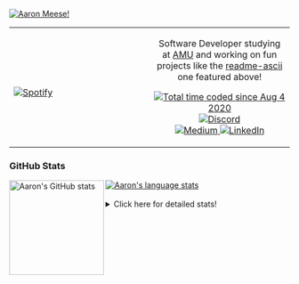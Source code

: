 [![Aaron Meese!](https://user-images.githubusercontent.com/17814535/88975338-a2aabf00-d27f-11ea-963f-8a19608716b4.png)](https://github.com/ajmeese7/readme-ascii "README ASCII")

<!-- Modified from project here: https://github.com/novatorem/novatorem -->
<table width="100%"> 
  <tr>
  <td width="50%">
      
&nbsp; <br> [![Spotify](https://ajmeese7.vercel.app/api/spotify)](https://open.spotify.com/user/ajmeese)

  </td>
  <td width="50%">
    <p align="center">
    Software Developer studying at <a href="https://www.amu.apus.edu/">AMU</a> and working on fun 
    projects like the <a href="https://github.com/ajmeese7/readme-ascii">readme-ascii</a> one featured above!
    </p>
    <p align="center">
      <a href="https://wakatime.com/@f726891d-3b02-46cd-9b60-e8c59f9e2b14">
        <img src="https://wakatime.com/badge/user/f726891d-3b02-46cd-9b60-e8c59f9e2b14.svg" alt="Total time coded since Aug 4 2020" title="WakaTime" />
      </a>
      <a href="http://link.aaronmeese.com/discord">
        <img src="https://img.shields.io/badge/discord-ajmeese7%234835-369?style=flat-square&logo=discord&logoColor=white&color=purple" alt="Discord" title="Discord">
      </a>
      <br />
      <a href="https://link.aaronmeese.com/medium">
        <img src="https://img.shields.io/badge/medium-ajmeese7-1DB954?style=flat-square&logo=medium&logoColor=white" alt="Medium" title="Medium">
      </a>
      <a href="https://link.aaronmeese.com/linkedin">
        <img src="https://img.shields.io/badge/linkedIn-aaronmeese-1DB954?style=flat-square&logo=linkedin&logoColor=white&color=blue" alt="LinkedIn" title="LinkedIn">
      </a>
    </p>
  </td>

</table>

[//]: <> (The `&nbsp;` is to have Aphelion take up more space)

### GitHub Stats ###

<a href="https://profile-summary-for-github.com/user/ajmeese7">
  <img align="left" height="170px" src="https://github-readme-stats.vercel.app/api?username=ajmeese7&show_icons=true&line_height=27&count_private=true" alt="Aaron's GitHub stats"/>
  <img src="https://github-readme-stats.vercel.app/api/top-langs/?username=ajmeese7&hide_langs_below=5&layout=compact" alt="Aaron's language stats"/>
</a>

<br />
<br />
<details>
<summary>Click here for detailed stats!</summary>

### :zap: Recent Activity
<!--START_SECTION:activity-->
1. 🗣 Commented on [#211](https://github.com/ghantoos/lshell/issues/211) in [ghantoos/lshell](https://github.com/ghantoos/lshell)
2. ❗️ Closed issue [#26](https://github.com/ajmeese7/aaronmeese.com/issues/26) in [ajmeese7/aaronmeese.com](https://github.com/ajmeese7/aaronmeese.com)
3. 🎉 Merged PR [#78](https://github.com/ajmeese7/aaronmeese.com/pull/78) in [ajmeese7/aaronmeese.com](https://github.com/ajmeese7/aaronmeese.com)
4. 🗣 Commented on [#78](https://github.com/ajmeese7/aaronmeese.com/issues/78) in [ajmeese7/aaronmeese.com](https://github.com/ajmeese7/aaronmeese.com)
5. ❌ Closed PR [#77](https://github.com/ajmeese7/aaronmeese.com/pull/77) in [ajmeese7/aaronmeese.com](https://github.com/ajmeese7/aaronmeese.com)
<!--END_SECTION:activity-->

### 🧐 Waka Stats
<!--START_SECTION:waka-->
![Code Time](http://img.shields.io/badge/Code%20Time-1%2C005%20hrs%2030%20mins-blue)

**🐱 My GitHub Data** 

> 🏆 614 Contributions in the Year 2022
 > 
> 📦 343.9 kB Used in GitHub's Storage 
 > 
> 💼 Opted to Hire
 > 
> 📜 74 Public Repositories 
 > 
> 🔑 27 Private Repositories  
 > 
**I'm an Early 🐤** 

```text
🌞 Morning    277 commits    ██████░░░░░░░░░░░░░░░░░░░   25.84% 
🌆 Daytime    396 commits    █████████░░░░░░░░░░░░░░░░   36.94% 
🌃 Evening    386 commits    █████████░░░░░░░░░░░░░░░░   36.01% 
🌙 Night      13 commits     ░░░░░░░░░░░░░░░░░░░░░░░░░   1.21%

```
📅 **I'm Most Productive on Saturday** 

```text
Monday       117 commits    ██░░░░░░░░░░░░░░░░░░░░░░░   10.91% 
Tuesday      171 commits    ████░░░░░░░░░░░░░░░░░░░░░   15.95% 
Wednesday    131 commits    ███░░░░░░░░░░░░░░░░░░░░░░   12.22% 
Thursday     156 commits    ███░░░░░░░░░░░░░░░░░░░░░░   14.55% 
Friday       120 commits    ██░░░░░░░░░░░░░░░░░░░░░░░   11.19% 
Saturday     189 commits    ████░░░░░░░░░░░░░░░░░░░░░   17.63% 
Sunday       188 commits    ████░░░░░░░░░░░░░░░░░░░░░   17.54%

```


📊 **This Week I Spent My Time On** 

```text
⌚︎ Time Zone: America/New_York

💬 Programming Languages: 
PHP                      6 hrs 7 mins        ███████░░░░░░░░░░░░░░░░░░   28.2% 
TypeScript               3 hrs 42 mins       ████░░░░░░░░░░░░░░░░░░░░░   17.09% 
JavaScript               2 hrs 47 mins       ███░░░░░░░░░░░░░░░░░░░░░░   12.84% 
Markdown                 2 hrs 43 mins       ███░░░░░░░░░░░░░░░░░░░░░░   12.56% 
HTML                     2 hrs 19 mins       ██░░░░░░░░░░░░░░░░░░░░░░░   10.71%

🐱‍💻 Projects: 
karameese.com            11 hrs 47 mins      █████████████░░░░░░░░░░░░   54.31% 
meese.enterprises        4 hrs 18 mins       █████░░░░░░░░░░░░░░░░░░░░   19.82% 
vault                    2 hrs 29 mins       ██░░░░░░░░░░░░░░░░░░░░░░░   11.48% 
aaronmeese.com           1 hr 55 mins        ██░░░░░░░░░░░░░░░░░░░░░░░   8.89% 
Wordpress-XMLRPC         1 hr 8 mins         █░░░░░░░░░░░░░░░░░░░░░░░░   5.23%

```

**I Mostly Code in JavaScript** 

```text
JavaScript               32 repos            ████████████░░░░░░░░░░░░░   50.0% 
HTML                     9 repos             ███░░░░░░░░░░░░░░░░░░░░░░   14.06% 
Python                   5 repos             ██░░░░░░░░░░░░░░░░░░░░░░░   7.81% 
Java                     4 repos             █░░░░░░░░░░░░░░░░░░░░░░░░   6.25% 
CSS                      3 repos             █░░░░░░░░░░░░░░░░░░░░░░░░   4.69%

```



 Last Updated on 02/05/2022 00:10:54 UTC
<!--END_SECTION:waka-->
</details>
